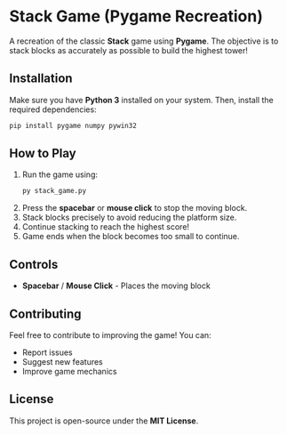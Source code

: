 # Stack Game (Pygame Recreation)

A recreation of the classic **Stack** game using **Pygame**. The objective is to stack blocks as accurately as possible to build the highest tower!

## Installation

Make sure you have **Python 3** installed on your system. Then, install the required dependencies:

```sh
pip install pygame numpy pywin32
```

## How to Play

1. Run the game using:
   ```sh
   py stack_game.py
   ```
2. Press the **spacebar** or **mouse click** to stop the moving block.
3. Stack blocks precisely to avoid reducing the platform size.
4. Continue stacking to reach the highest score!
5. Game ends when the block becomes too small to continue.

## Controls

- **Spacebar** / **Mouse Click** - Places the moving block
<!--- **Escape** - Quits the game-->

## Contributing

Feel free to contribute to improving the game! You can:
- Report issues
- Suggest new features
- Improve game mechanics

## License

This project is open-source under the **MIT License**.

